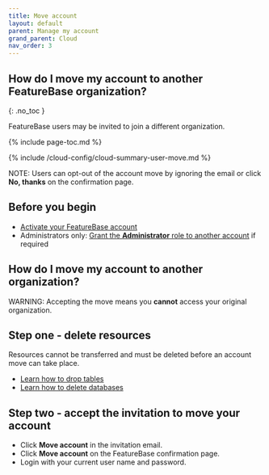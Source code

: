 ```yaml
---
title: Move account
layout: default
parent: Manage my account
grand_parent: Cloud
nav_order: 3
---
```


## How do I move my account to another FeatureBase organization?
{: .no_toc }

FeatureBase users may be invited to join a different organization.

{% include page-toc.md %}

{% include /cloud-config/cloud-summary-user-move.md %}

NOTE: Users can opt-out of the account move by ignoring the email or click **No, thanks** on the confirmation page.

## Before you begin

* [Activate your FeatureBase account](/cloud/my-account/cloud-user-activate-account)
* Administrators only: [Grant the **Administrator** role to another account](/cloud/cloud-configuration/cloud-user-edit-role) if required

## How do I move my account to another organization?

WARNING: Accepting the move means you **cannot** access your original organization.

## Step one - delete resources

Resources cannot be transferred and must be deleted before an account move can take place.

* [Learn how to drop tables](/cloud/cloud-tables/cloud-table-drop)
* [Learn how to delete databases](/cloud/cloud-databases/cloud-db-delete)

## Step two - accept the invitation to move your account

* Click **Move account** in the invitation email.
* Click **Move account** on the FeatureBase confirmation page.
* Login with your current user name and password.
